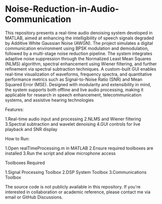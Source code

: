 # Noise-Reduction-in-Audio-Communication
This repository presents a real-time audio denoising system developed in MATLAB, aimed at enhancing the intelligibility of speech signals degraded by Additive White Gaussian Noise (AWGN). The project simulates a digital communication environment using BPSK modulation and demodulation, followed by a multi-stage noise reduction pipeline. The system integrates adaptive noise suppression through the Normalized Least Mean Squares (NLMS) algorithm, spectral enhancement using Wiener filtering, and further refinement via spectral subtraction techniques. A custom-built GUI enables real-time visualization of waveforms, frequency spectra, and quantitative performance metrics such as Signal-to-Noise Ratio (SNR) and Mean Squared Error (MSE). Designed with modularity and extensibility in mind, the system supports both offline and live audio processing, making it applicable for research in speech enhancement, telecommunication systems, and assistive hearing technologies

Features:

1.Real-time audio input and processing
2.NLMS and Wiener filtering
3.Spectral subtraction and wavelet denoising
4.GUI controls for live playback and SNR display

How to Run:

1.Open realTimeProcessing.m in MATLAB
2.Ensure required toolboxes are installed
3.Run the script and allow microphone access

Toolboxes Required

1.Signal Processing Toolbox
2.DSP System Toolbox
3.Communications Toolbox

The source code is not publicly available in this repository. If you're interested in collaboration or academic reference, please contact me via email or GitHub Discussions.
